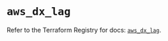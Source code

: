 # `aws_dx_lag`

Refer to the Terraform Registry for docs: [`aws_dx_lag`](https://registry.terraform.io/providers/hashicorp/aws/6.11.0/docs/resources/dx_lag).
